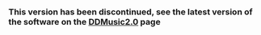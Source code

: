 ### This version has been discontinued, see the latest version of the software on the [DDMusic2.0](https://github.com/StickPoint/DDMusic2.0) page
